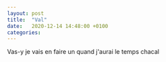 ```yaml
---
layout: post
title:  "Val"
date:   2020-12-14 14:48:00 +0100
categories: 
---
```

Vas-y je vais en faire un quand j'aurai le temps chacal